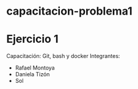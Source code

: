# capacitacion-problema1

# Ejercicio 1
Capacitación: Git, bash y docker
Integrantes:
- Rafael Montoya
- Daniela Tizón
- Sol